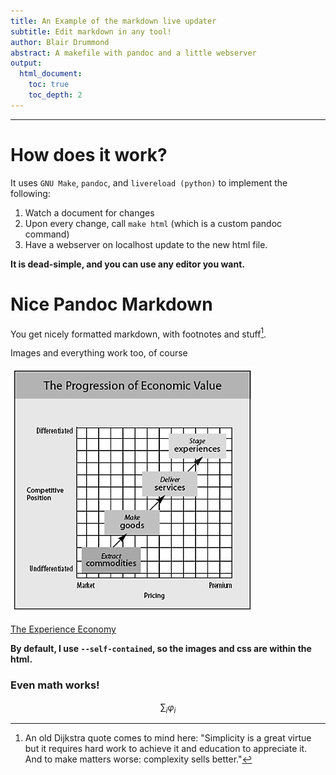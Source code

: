 ```yaml
---
title: An Example of the markdown live updater
subtitle: Edit markdown in any tool!
author: Blair Drummond
abstract: A makefile with pandoc and a little webserver
output:
  html_document:
    toc: true
    toc_depth: 2
---
```


-----

# How does it work?

It uses `GNU Make`, `pandoc`, and `livereload (python)` to implement the following:

1. Watch a document for changes
2. Upon every change, call `make html` (which is a custom pandoc command)
3. Have a webserver on localhost update to the new html file.

**It is dead-simple, and you can use any editor you want.**

# Nice Pandoc Markdown

You get nicely formatted markdown, with footnotes and stuff[^1].

[^1]: An old Dijkstra quote comes to mind here: "Simplicity is a great virtue but it requires hard work to achieve it and education to appreciate it. And to make matters worse: complexity sells better." 

Images and everything work too, of course

![The Experience Economy](./experience-economy.gif)

[The Experience Economy](https://hbr.org/1998/07/welcome-to-the-experience-economy)

**By default, I use `--self-contained`, so the images and css are within the html.**

### Even math works! 

$$ \sum_i \varphi_i $$
